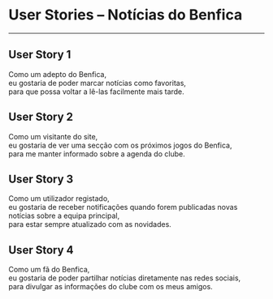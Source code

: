 # User Stories – Notícias do Benfica

---

## User Story 1
Como um adepto do Benfica,  
eu gostaria de poder marcar notícias como favoritas,  
para que possa voltar a lê-las facilmente mais tarde.

## User Story 2
Como um visitante do site,  
eu gostaria de ver uma secção com os próximos jogos do Benfica,  
para me manter informado sobre a agenda do clube.

## User Story 3
Como um utilizador registado,  
eu gostaria de receber notificações quando forem publicadas novas notícias sobre a equipa principal,  
para estar sempre atualizado com as novidades.

## User Story 4
Como um fã do Benfica,  
eu gostaria de poder partilhar notícias diretamente nas redes sociais,  
para divulgar as informações do clube com os meus amigos.
